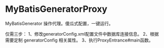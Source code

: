 # MyBatisGeneratorProxy
MyBatisGenerator 操作代理。傻瓜式配置，一键运行。

仅需三步：
1、修改generatorConfig.xml配置文件中数据库连接信息。
2、根据需要定制 generatorConfig 相关属性。
3、执行ProxyEntrance#main函数。
